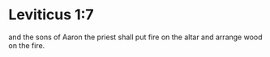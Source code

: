 # Leviticus 1:7

and the sons of Aaron the priest shall put fire on the altar and arrange wood on the fire.
